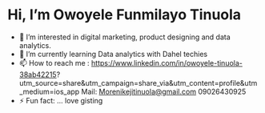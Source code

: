 # Hi, I’m Owoyele Funmilayo Tinuola
- 👀 I’m interested in digital marketing, product designing and data analytics.
- 🌱 I’m currently learning Data analytics with Dahel techies 
- 📫 How to reach me :
https://www.linkedin.com/in/owoyele-tinuola-38ab42215? utm_source=share&utm_campaign=share_via&utm_content=profile&utm_medium=ios_app Mail: Morenikejitinuola@gmail.com 09026430925
- ⚡ Fun fact: ... love gisting
